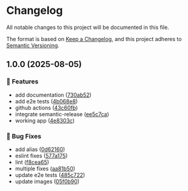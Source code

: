 # Changelog

All notable changes to this project will be documented in this file.

The format is based on [Keep a Changelog](https://keepachangelog.com/en/1.0.0/),
and this project adheres to [Semantic Versioning](https://semver.org/spec/v2.0.0.html).

## 1.0.0 (2025-08-05)

### 🚀 Features

* add documentation ([730ab52](https://github.com/d0whc3r/statsig-devtools/commit/730ab5265192a9c28852da349d022e825e10b67e))
* add e2e tests ([4b068e8](https://github.com/d0whc3r/statsig-devtools/commit/4b068e8922c56cd566a45b8074c23d97e0914aa8))
* github actions ([43c60fb](https://github.com/d0whc3r/statsig-devtools/commit/43c60fbe3c48b87a34d613e7eb8bee56a6835ecf))
* integrate semantic-release ([ee5c7ca](https://github.com/d0whc3r/statsig-devtools/commit/ee5c7cace392efb545ba62e178b1a13ff9185871))
* working app ([4e8303c](https://github.com/d0whc3r/statsig-devtools/commit/4e8303c15a8484d6d601373cda3ad13acc409ec7))

### 🐛 Bug Fixes

* add alias ([0d62160](https://github.com/d0whc3r/statsig-devtools/commit/0d6216024dbb6b4219a5d73064f6f220bdc056ed))
* eslint fixes ([577a175](https://github.com/d0whc3r/statsig-devtools/commit/577a1750821d93dc50d7502d7294e826e4ad67a9))
* lint ([f8cea65](https://github.com/d0whc3r/statsig-devtools/commit/f8cea65104ee59de211e88efcb6828a7fb907d92))
* multiple fixes ([aa81b50](https://github.com/d0whc3r/statsig-devtools/commit/aa81b50bebc1aae8ecddb58930cc8465a7ab7eae))
* update e2e tests ([485c722](https://github.com/d0whc3r/statsig-devtools/commit/485c722dc7e6aa2e0f02e74907ac2ceeec478faf))
* update images ([05f0b90](https://github.com/d0whc3r/statsig-devtools/commit/05f0b908fdb4fc4861ae57e94a70a350e7dbae47))
